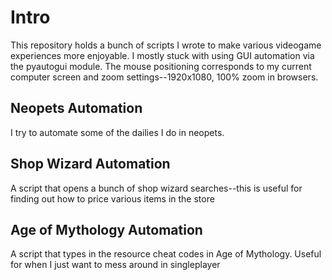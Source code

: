 # Intro  
This repository holds a bunch of scripts I wrote to make various videogame experiences more enjoyable. I mostly stuck with using GUI automation via the pyautogui module. The mouse positioning corresponds to my current computer screen and zoom settings--1920x1080, 100% zoom in browsers.    
  
## Neopets Automation  
 I try to automate some of the dailies I do in neopets.
 
## Shop Wizard Automation  
 A script that opens a bunch of shop wizard searches--this is useful for finding out how to price various items in the store  
   
## Age of Mythology Automation  
 A script that types in the resource cheat codes in Age of Mythology. Useful for when I just want to mess around in singleplayer   
